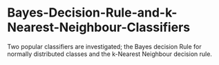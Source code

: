 # Bayes-Decision-Rule-and-k-Nearest-Neighbour-Classifiers
Two popular classifiers are investigated; the Bayes decision Rule for normally distributed classes and the k-Nearest Neighbour decision rule.
